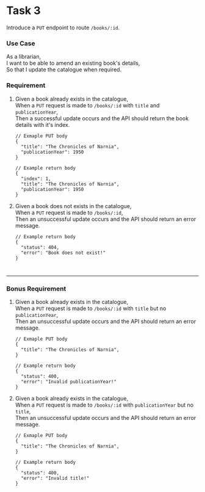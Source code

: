 # Task 3
Introduce a `PUT` endpoint to route `/books/:id`.

### Use Case
As a librarian,\
I want to be able to amend an existing book's details,\
So that I update the catalogue when required.

### Requirement

1.  Given a book already exists in the catalogue,\
    When a `PUT` request is made to `/books/:id` with `title` and `publicationYear`,\
    Then a successful update occurs and the API should return the book details with it's index.
    
    ```
    // Exmaple PUT body
    {
      "title": "The Chronicles of Narnia",
      "publicationYear": 1950
    }
    ```
    ```
    // Example return body
    {
      "index": 1,
      "title": "The Chronicles of Narnia",
      "publicationYear": 1950
    }
    ```

1.  Given a book does not exists in the catalogue,\
    When a `PUT` request is made to `/books/:id`,\
    Then an unsuccessful update occurs and the API should return an error message.
    
    ```
    // Example return body
    {
      "status": 404,
      "error": "Book does not exist!"
    }
    ```

#

---

### Bonus Requirement

1.  Given a book already exists in the catalogue,\
    When a `PUT` request is made to `/books/:id` with `title` but no `publicationYear`,\
    Then an unsuccessful update occurs and the API should return an error message.
    
    ```
    // Exmaple PUT body
    {
      "title": "The Chronicles of Narnia",
    }
    ```
    ```
    // Example return body
    {
      "status": 400,
      "error": "Invalid publicationYear!"
    }
    ```

1.  Given a book already exists in the catalogue,\
    When a `PUT` request is made to `/books/:id` with `publicationYear` but no `title`,\
    Then an unsuccessful update occurs and the API should return an error message.
    
    ```
    // Exmaple PUT body
    {
      "title": "The Chronicles of Narnia",
    }
    ```
    ```
    // Example return body
    {
      "status": 400,
      "error": "Invalid title!"
    }
    ```